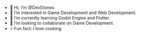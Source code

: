 - 👋 Hi, I’m @DevDiones
- 👀 I’m interested in Game Development and Web Development.
- 🌱 I’m currently learning Godot Engine and Flutter.
- 💞️ I’m looking to collaborate on Game Development.
- ⚡ Fun fact: I love cooking.

<!---
DevDiones/DevDiones is a ✨ special ✨ repository because its `README.md` (this file) appears on your GitHub profile.
You can click the Preview link to take a look at your changes.
--->
